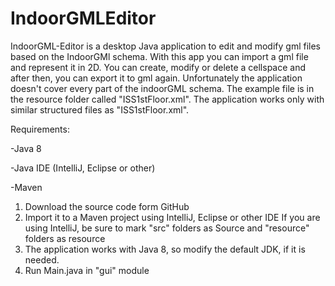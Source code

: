 # IndoorGMLEditor

IndoorGML-Editor is a desktop Java application to edit and modify gml files based on the IndoorGMl schema. With this app you can import
a gml file and represent it in 2D. You can create, modify or delete a cellspace and after then, you can export it to gml again.
Unfortunately the application doesn't cover every part of the indoorGML schema. The example file is in the resource folder called
"ISS1stFloor.xml". The application works only with similar structured files as "ISS1stFloor.xml".

Requirements:

-Java 8

-Java IDE (IntelliJ, Eclipse or other)

-Maven

1. Download the source code form GitHub 
2. Import it to a Maven project using IntelliJ, Eclipse or other IDE
   If you are using IntelliJ, be sure to mark "src" folders as Source and "resource" folders as resource
3. The application works with Java 8, so modify the default JDK, if it is needed.
4. Run Main.java in "gui" module
